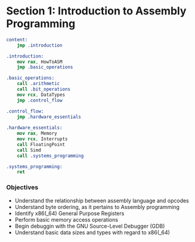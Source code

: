 # Section 1: Introduction to Assembly Programming

```nasm
content:
    jmp .introduction

.introduction:
    mov rax, HowToASM
    jmp .basic_operations

.basic_operations:
    call .arithmetic
    call .bit_operations
    mov rcx, DataTypes
    jmp .control_flow

.control_flow:
    jmp .hardware_essentials
    
.hardware_essentials:
    mov rax, Memory
    mov rcx, Interrupts
    call FloatingPoint
    call Simd
    call .systems_programming

.systems_programming:
    ret
```

### Objectives

* Understand the relationship between assembly language and opcodes
* Understand byte ordering, as it pertains to Assembly programming
* Identify x86(_64) General Purpose Registers
* Perform basic memory access operations
* Begin debuggin with the GNU Source-Level Debugger (GDB)
* Understand basic data sizes and types with regard to x86(_64)



